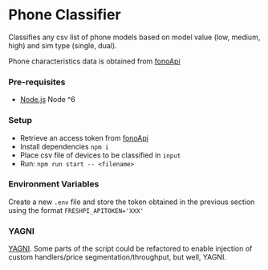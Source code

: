 # Phone Classifier

Classifies any csv list of phone models based on model value (low, medium, high) and sim type (single, dual). 

Phone characteristics data is obtained from [fonoApi](https://fonoapi.freshpixl.com)

### Pre-requisites

- [Node.js](nodejs.org) Node ^6

### Setup

- Retrieve an access token from [fonoApi](https://fonoapi.freshpixl.com/token/generate)
- Install dependencies `npm i`
- Place csv file of devices to be classified in `input`
- Run: `npm run start -- <filename>`

### Environment Variables

Create a new `.env` file and store the token obtained in the previous section using the format `FRESHPI_APITOKEN='XXX'`

### YAGNI

[YAGNI](https://martinfowler.com/bliki/Yagni.html). Some parts of the script could be refactored to enable injection of custom handlers/price segmentation/throughput, but well, YAGNI. 
